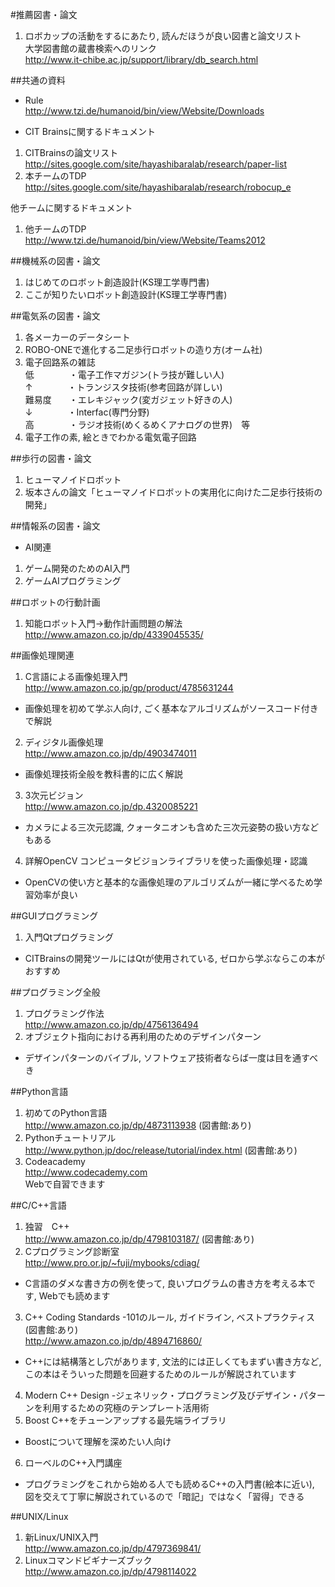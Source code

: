 #推薦図書・論文

1. ロボカップの活動をするにあたり, 読んだほうが良い図書と論文リスト  
大学図書館の蔵書検索へのリンク  
  <http://www.it-chibe.ac.jp/support/library/db_search.html>

##共通の資料
* Rule  
  <http://www.tzi.de/humanoid/bin/view/Website/Downloads>

* CIT Brainsに関するドキュメント
1. CITBrainsの論文リスト  
<http://sites.google.com/site/hayashibaralab/research/paper-list>
2. 本チームのTDP  
<http://sites.google.com/site/hayashibaralab/research/robocup_e>

他チームに関するドキュメント  
1. 他チームのTDP  
<http://www.tzi.de/humanoid/bin/view/Website/Teams2012>

##機械系の図書・論文
1. はじめてのロボット創造設計(KS理工学専門書)
2. ここが知りたいロボット創造設計(KS理工学専門書)

##電気系の図書・論文
1. 各メーカーのデータシート
2. ROBO-ONEで進化する二足歩行ロボットの造り方(オーム社)
3. 電子回路系の雑誌  
低　　　　・電子工作マガジン(トラ技が難しい人)  
↑　　　　・トランジスタ技術(参考回路が詳しい)  
難易度　　・エレキジャック(変ガジェット好きの人)  
↓　　　　・Interfac(専門分野)  
高　　　　・ラジオ技術(めくるめくアナログの世界)　等
4. 電子工作の素, 絵ときでわかる電気電子回路

##歩行の図書・論文
1. ヒューマノイドロボット
2. 坂本さんの論文「ヒューマノイドロボットの実用化に向けた二足歩行技術の開発」

##情報系の図書・論文
* AI関連
1. ゲーム開発のためのAI入門
2. ゲームAIプログラミング

##ロボットの行動計画
1. 知能ロボット入門→動作計画問題の解法  
<http://www.amazon.co.jp/dp/4339045535/>


##画像処理関連
1. C言語による画像処理入門  
<http://www.amazon.co.jp/gp/product/4785631244>
* 画像処理を初めて学ぶ人向け, ごく基本なアルゴリズムがソースコード付きで解説
2. ディジタル画像処理  
<http://www.amazon.co.jp/dp/4903474011>
* 画像処理技術全般を教科書的に広く解説
3. 3次元ビジョン  
<http://www.amazon.co.jp/dp.4320085221>
* カメラによる三次元認識, クォータニオンも含めた三次元姿勢の扱い方などもある
4. 詳解OpenCV コンピュータビジョンライブラリを使った画像処理・認識
* OpenCVの使い方と基本的な画像処理のアルゴリズムが一緒に学べるため学習効率が良い

##GUIプログラミング
1. 入門Qtプログラミング
* CITBrainsの開発ツールにはQtが使用されている, ゼロから学ぶならこの本がおすすめ

##プログラミング全般
1. プログラミング作法  
<http://www.amazon.co.jp/dp/4756136494>
2. オブジェクト指向における再利用のためのデザインパターン
* デザインパターンのバイブル, ソフトウェア技術者ならば一度は目を通すべき

##Python言語
1. 初めてのPython言語  
<http://www.amazon.co.jp/dp/4873113938> (図書館:あり)
2. Pythonチュートリアル  
<http://www.python.jp/doc/release/tutorial/index.html> (図書館:あり)
3. Codeacademy  
<http://www.codecademy.com>  
Webで自習できます

##C/C++言語
1. 独習　C++  
<http://www.amazon.co.jp/dp/4798103187/> (図書館:あり)
2. Cプログラミング診断室  
<http://www.pro.or.jp/~fuji/mybooks/cdiag/>
* C言語のダメな書き方の例を使って, 良いプログラムの書き方を考える本です, Webでも読めます
3. C++  Coding Standards -101のルール, ガイドライン, ベストプラクティス(図書館:あり)  
<http://www.amazon.co.jp/dp/4894716860/>
* C++には結構落とし穴があります, 文法的には正しくてもまずい書き方など, この本はそういった問題を回避するためのルールが解説されています
4. Modern C++ Design -ジェネリック・プログラミング及びデザイン・パターンを利用するための究極のテンプレート活用術
5. Boost C++をチューンアップする最先端ライブラリ
* Boostについて理解を深めたい人向け
6. ローベルのC++入門講座
* プログラミングをこれから始める人でも読めるC++の入門書(絵本に近い), 図を交えて丁寧に解説されているので「暗記」ではなく「習得」できる

##UNIX/Linux
1. 新Linux/UNIX入門  
<http://www.amazon.co.jp/dp/4797369841/>
2. Linuxコマンドビギナーズブック  
<http://www.amazon.co.jp/dp/4798114022>

